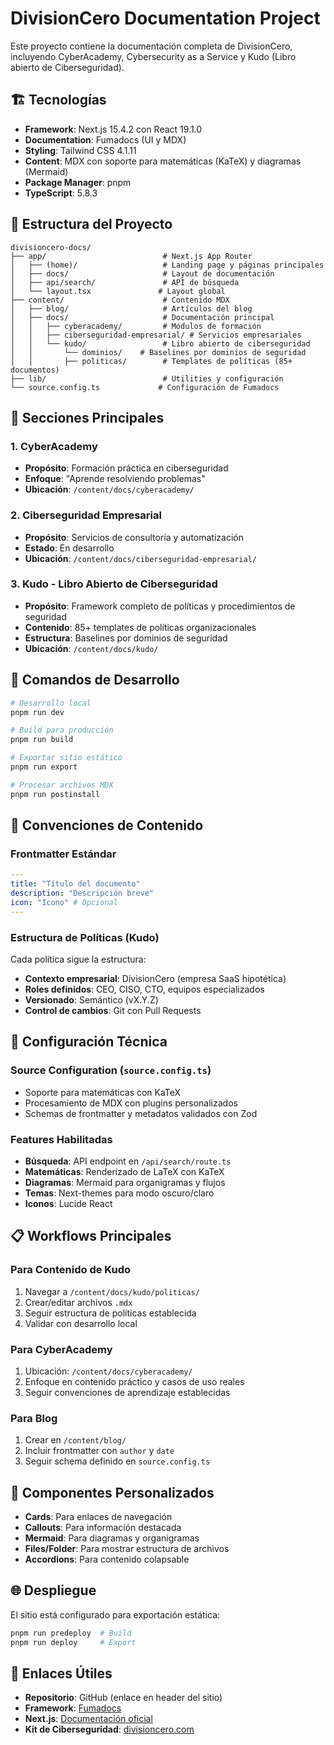 # DivisionCero Documentation Project

Este proyecto contiene la documentación completa de DivisionCero, incluyendo CyberAcademy, Cybersecurity as a Service y Kudo (Libro abierto de Ciberseguridad).

## 🏗️ Tecnologías

- **Framework**: Next.js 15.4.2 con React 19.1.0
- **Documentation**: Fumadocs (UI y MDX)
- **Styling**: Tailwind CSS 4.1.11
- **Content**: MDX con soporte para matemáticas (KaTeX) y diagramas (Mermaid)
- **Package Manager**: pnpm
- **TypeScript**: 5.8.3

## 📁 Estructura del Proyecto

```
divisioncero-docs/
├── app/                          # Next.js App Router
│   ├── (home)/                   # Landing page y páginas principales
│   ├── docs/                     # Layout de documentación
│   ├── api/search/               # API de búsqueda
│   └── layout.tsx               # Layout global
├── content/                      # Contenido MDX
│   ├── blog/                     # Artículos del blog
│   ├── docs/                     # Documentación principal
│   │   ├── cyberacademy/         # Módulos de formación
│   │   ├── ciberseguridad-empresarial/ # Servicios empresariales
│   │   └── kudo/                 # Libro abierto de ciberseguridad
│   │       └── dominios/    # Baselines por dominios de seguridad
│   │       ├── politicas/        # Templates de políticas (85+ documentos)
├── lib/                          # Utilities y configuración
└── source.config.ts             # Configuración de Fumadocs
```

## 🎯 Secciones Principales

### 1. CyberAcademy
- **Propósito**: Formación práctica en ciberseguridad
- **Enfoque**: "Aprende resolviendo problemas"
- **Ubicación**: `/content/docs/cyberacademy/`

### 2. Ciberseguridad Empresarial
- **Propósito**: Servicios de consultoría y automatización
- **Estado**: En desarrollo
- **Ubicación**: `/content/docs/ciberseguridad-empresarial/`

### 3. Kudo - Libro Abierto de Ciberseguridad
- **Propósito**: Framework completo de políticas y procedimientos de seguridad
- **Contenido**: 85+ templates de políticas organizacionales
- **Estructura**: Baselines por dominios de seguridad
- **Ubicación**: `/content/docs/kudo/`

## 🚀 Comandos de Desarrollo

```bash
# Desarrollo local
pnpm run dev

# Build para producción
pnpm run build

# Exportar sitio estático
pnpm run export

# Procesar archivos MDX
pnpm run postinstall
```

## 📝 Convenciones de Contenido

### Frontmatter Estándar
```yaml
---
title: "Título del documento"
description: "Descripción breve"
icon: "Icono" # Opcional
---
```

### Estructura de Políticas (Kudo)
Cada política sigue la estructura:
- **Contexto empresarial**: DivisionCero (empresa SaaS hipotética)
- **Roles definidos**: CEO, CISO, CTO, equipos especializados
- **Versionado**: Semántico (vX.Y.Z)
- **Control de cambios**: Git con Pull Requests

## 🔧 Configuración Técnica

### Source Configuration (`source.config.ts`)
- Soporte para matemáticas con KaTeX
- Procesamiento de MDX con plugins personalizados
- Schemas de frontmatter y metadatos validados con Zod

### Features Habilitadas
- **Búsqueda**: API endpoint en `/api/search/route.ts`
- **Matemáticas**: Renderizado de LaTeX con KaTeX
- **Diagramas**: Mermaid para organigramas y flujos
- **Temas**: Next-themes para modo oscuro/claro
- **Iconos**: Lucide React

## 📋 Workflows Principales

### Para Contenido de Kudo
1. Navegar a `/content/docs/kudo/politicas/`
2. Crear/editar archivos `.mdx`
3. Seguir estructura de políticas establecida
4. Validar con desarrollo local

### Para CyberAcademy
1. Ubicación: `/content/docs/cyberacademy/`
2. Enfoque en contenido práctico y casos de uso reales
3. Seguir convenciones de aprendizaje establecidas

### Para Blog
1. Crear en `/content/blog/`
2. Incluir frontmatter con `author` y `date`
3. Seguir schema definido en `source.config.ts`

## 🎨 Componentes Personalizados

- **Cards**: Para enlaces de navegación
- **Callouts**: Para información destacada
- **Mermaid**: Para diagramas y organigramas
- **Files/Folder**: Para mostrar estructura de archivos
- **Accordions**: Para contenido colapsable

## 🌐 Despliegue

El sitio está configurado para exportación estática:
```bash
pnpm run predeploy  # Build
pnpm run deploy     # Export
```

## 📖 Enlaces Útiles

- **Repositorio**: GitHub (enlace en header del sitio)
- **Framework**: [Fumadocs](https://fumadocs.vercel.app)
- **Next.js**: [Documentación oficial](https://nextjs.org/docs)
- **Kit de Ciberseguridad**: [divisioncero.com](https://divisioncero.com/home/kit-inicial-ciberseguridad)